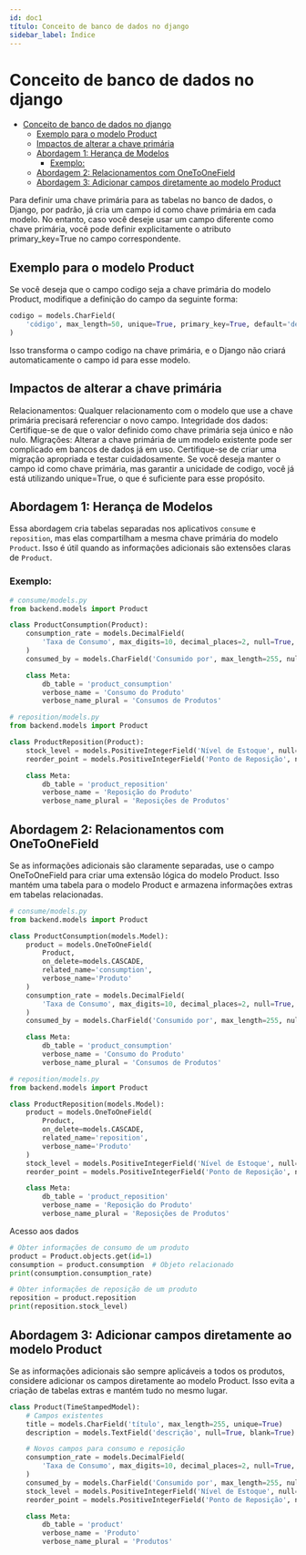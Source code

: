 ```yaml
---
id: doc1
título: Conceito de banco de dados no django
sidebar_label: Índice
---
```


# Conceito de banco de dados no django

- [Conceito de banco de dados no django](#conceito-de-banco-de-dados-no-django)
  - [Exemplo para o modelo Product](#exemplo-para-o-modelo-product)
  - [Impactos de alterar a chave primária](#impactos-de-alterar-a-chave-primária)
  - [Abordagem 1: Herança de Modelos](#abordagem-1-herança-de-modelos)
    - [Exemplo:](#exemplo)
  - [Abordagem 2: Relacionamentos com OneToOneField](#abordagem-2-relacionamentos-com-onetoonefield)
  - [Abordagem 3: Adicionar campos diretamente ao modelo Product](#abordagem-3-adicionar-campos-diretamente-ao-modelo-product)






Para definir uma chave primária para as tabelas no banco de dados, o Django, por padrão, já cria um campo id como chave primária em cada modelo. No entanto, caso você deseje usar um campo diferente como chave primária, você pode definir explicitamente o atributo primary_key=True no campo correspondente.

## Exemplo para o modelo Product

Se você deseja que o campo codigo seja a chave primária do modelo Product, modifique a definição do campo da seguinte forma:

```python
codigo = models.CharField(
    'código', max_length=50, unique=True, primary_key=True, default='default_codigo'
)
```

Isso transforma o campo codigo na chave primária, e o Django não criará automaticamente o campo id para esse modelo.

## Impactos de alterar a chave primária

Relacionamentos: Qualquer relacionamento com o modelo que use a chave primária precisará referenciar o novo campo.
Integridade dos dados: Certifique-se de que o valor definido como chave primária seja único e não nulo.
Migrações: Alterar a chave primária de um modelo existente pode ser complicado em bancos de dados já em uso. Certifique-se de criar uma migração apropriada e testar cuidadosamente.
Se você deseja manter o campo id como chave primária, mas garantir a unicidade de codigo, você já está utilizando unique=True, o que é suficiente para esse propósito.


## Abordagem 1: Herança de Modelos

Essa abordagem cria tabelas separadas nos aplicativos `consume` e `reposition`, mas elas compartilham a mesma chave primária do modelo `Product`. Isso é útil quando as informações adicionais são extensões claras de `Product`.

### Exemplo:

```python
# consume/models.py
from backend.models import Product

class ProductConsumption(Product):
    consumption_rate = models.DecimalField(
        'Taxa de Consumo', max_digits=10, decimal_places=2, null=True, blank=True
    )
    consumed_by = models.CharField('Consumido por', max_length=255, null=True, blank=True)

    class Meta:
        db_table = 'product_consumption'
        verbose_name = 'Consumo do Produto'
        verbose_name_plural = 'Consumos de Produtos'

# reposition/models.py
from backend.models import Product

class ProductReposition(Product):
    stock_level = models.PositiveIntegerField('Nível de Estoque', null=True, blank=True)
    reorder_point = models.PositiveIntegerField('Ponto de Reposição', null=True, blank=True)

    class Meta:
        db_table = 'product_reposition'
        verbose_name = 'Reposição do Produto'
        verbose_name_plural = 'Reposições de Produtos'

```

## Abordagem 2: Relacionamentos com OneToOneField

Se as informações adicionais são claramente separadas, use o campo OneToOneField para criar uma extensão lógica do modelo Product. Isso mantém uma tabela para o modelo Product e armazena informações extras em tabelas relacionadas.


```python
# consume/models.py
from backend.models import Product

class ProductConsumption(models.Model):
    product = models.OneToOneField(
        Product,
        on_delete=models.CASCADE,
        related_name='consumption',
        verbose_name='Produto'
    )
    consumption_rate = models.DecimalField(
        'Taxa de Consumo', max_digits=10, decimal_places=2, null=True, blank=True
    )
    consumed_by = models.CharField('Consumido por', max_length=255, null=True, blank=True)

    class Meta:
        db_table = 'product_consumption'
        verbose_name = 'Consumo do Produto'
        verbose_name_plural = 'Consumos de Produtos'

# reposition/models.py
from backend.models import Product

class ProductReposition(models.Model):
    product = models.OneToOneField(
        Product,
        on_delete=models.CASCADE,
        related_name='reposition',
        verbose_name='Produto'
    )
    stock_level = models.PositiveIntegerField('Nível de Estoque', null=True, blank=True)
    reorder_point = models.PositiveIntegerField('Ponto de Reposição', null=True, blank=True)

    class Meta:
        db_table = 'product_reposition'
        verbose_name = 'Reposição do Produto'
        verbose_name_plural = 'Reposições de Produtos'

```

Acesso aos dados



```python
# Obter informações de consumo de um produto
product = Product.objects.get(id=1)
consumption = product.consumption  # Objeto relacionado
print(consumption.consumption_rate)

# Obter informações de reposição de um produto
reposition = product.reposition
print(reposition.stock_level)
```

## Abordagem 3: Adicionar campos diretamente ao modelo Product

Se as informações adicionais são sempre aplicáveis a todos os produtos, considere adicionar os campos diretamente ao modelo Product. Isso evita a criação de tabelas extras e mantém tudo no mesmo lugar.


```python
class Product(TimeStampedModel):
    # Campos existentes
    title = models.CharField('título', max_length=255, unique=True)
    description = models.TextField('descrição', null=True, blank=True)

    # Novos campos para consumo e reposição
    consumption_rate = models.DecimalField(
        'Taxa de Consumo', max_digits=10, decimal_places=2, null=True, blank=True
    )
    consumed_by = models.CharField('Consumido por', max_length=255, null=True, blank=True)
    stock_level = models.PositiveIntegerField('Nível de Estoque', null=True, blank=True)
    reorder_point = models.PositiveIntegerField('Ponto de Reposição', null=True, blank=True)

    class Meta:
        db_table = 'product'
        verbose_name = 'Produto'
        verbose_name_plural = 'Produtos'

```

